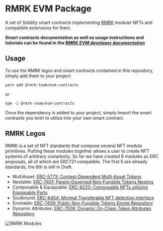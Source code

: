 # RMRK EVM Package

A set of Solidity smart contracts implementing [RMRK](https://rmrk.app) modular NFTs and compatible extensions for them.

**Smart contracts documentation as well as usage instructions and tutorials can be found in the
[RMRK EVM developer documentation](https://evm.rmrk.app)**

## Usage

To use the RMRK legos and smart contracts contained in this repository, simply add them to your project:

```shell
yarn add @rmrk-team/evm-contracts
```

or

```shell
npm -i @rmrk-team/evm-contracts
```

Once the dependency is added to your project, simply import the smart contracts you wish to utilize into your own smart
contract.

## RMRK Legos

RMRK is a set of NFT standards that compose several NFT module primitives. Putting these modules together allows a user to create NFT systems of arbitrary complexity.
So far we have created 6 modules as ERC proposals, all of which are ERC721 compatible. The first 5 are already standards, the 6th is still in Draft.

- MultiAsset: [ERC-5773: Context-Dependent Multi-Asset Tokens](https://eips.ethereum.org/EIPS/eip-5773)
- Nestable: [ERC-7401: Parent-Governed Non-Fungible Tokens Nesting](https://eips.ethereum.org/EIPS/eip-7401)
- Composable & Equippable: [ERC-6220: Composable NFTs utilizing Equippable Parts](https://eips.ethereum.org/EIPS/eip-6220)
- Soulbound: [ERC-6454: Minimal Transferable NFT detection interface](https://eips.ethereum.org/EIPS/eip-6454)
- Emotable: [ERC-7409: Public Non-Fungible Tokens Emote Repository](https://eips.ethereum.org/EIPS/eip-7409)
- Dynamic Attributes: [ERC-7508: Dynamic On-Chain Token Attributes Repository ](https://eips.ethereum.org/EIPS/eip-7508)

![RMRK Modules](/img/General_Overview_Modules.png)
